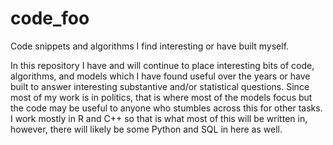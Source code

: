 # code_foo
Code snippets and algorithms I find interesting or have built myself.

In this repository I have and will continue to place interesting bits of code, algorithms, and models which I have found useful over the years or have built to answer interesting substantive and/or statistical questions. Since most of my work is in politics, that is where most of the models focus but the code may be useful to anyone who stumbles across this for other tasks. I work mostly in R and C++ so that is what most of this will be written in, however, there will likely be some Python and SQL in here as well.

